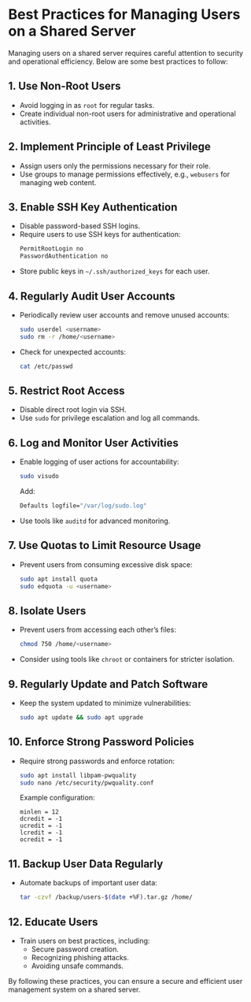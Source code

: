 # Best Practices for Managing Users on a Shared Server

Managing users on a shared server requires careful attention to security and operational efficiency. Below are some best practices to follow:

## 1. **Use Non-Root Users**
- Avoid logging in as `root` for regular tasks.
- Create individual non-root users for administrative and operational activities.

## 2. **Implement Principle of Least Privilege**
- Assign users only the permissions necessary for their role.
- Use groups to manage permissions effectively, e.g., `webusers` for managing web content.

## 3. **Enable SSH Key Authentication**
- Disable password-based SSH logins.
- Require users to use SSH keys for authentication:
  ```bash
  PermitRootLogin no
  PasswordAuthentication no
  ```
- Store public keys in `~/.ssh/authorized_keys` for each user.

## 4. **Regularly Audit User Accounts**
- Periodically review user accounts and remove unused accounts:
  ```bash
  sudo userdel <username>
  sudo rm -r /home/<username>
  ```
- Check for unexpected accounts:
  ```bash
  cat /etc/passwd
  ```

## 5. **Restrict Root Access**
- Disable direct root login via SSH.
- Use `sudo` for privilege escalation and log all commands.

## 6. **Log and Monitor User Activities**
- Enable logging of user actions for accountability:
  ```bash
  sudo visudo
  ```
  Add:
  ```bash
  Defaults logfile="/var/log/sudo.log"
  ```
- Use tools like `auditd` for advanced monitoring.

## 7. **Use Quotas to Limit Resource Usage**
- Prevent users from consuming excessive disk space:
  ```bash
  sudo apt install quota
  sudo edquota -u <username>
  ```

## 8. **Isolate Users**
- Prevent users from accessing each other’s files:
  ```bash
  chmod 750 /home/<username>
  ```
- Consider using tools like `chroot` or containers for stricter isolation.

## 9. **Regularly Update and Patch Software**
- Keep the system updated to minimize vulnerabilities:
  ```bash
  sudo apt update && sudo apt upgrade
  ```

## 10. **Enforce Strong Password Policies**
- Require strong passwords and enforce rotation:
  ```bash
  sudo apt install libpam-pwquality
  sudo nano /etc/security/pwquality.conf
  ```
  Example configuration:
  ```
  minlen = 12
  dcredit = -1
  ucredit = -1
  lcredit = -1
  ocredit = -1
  ```

## 11. **Backup User Data Regularly**
- Automate backups of important user data:
  ```bash
  tar -czvf /backup/users-$(date +%F).tar.gz /home/
  ```

## 12. **Educate Users**
- Train users on best practices, including:
  - Secure password creation.
  - Recognizing phishing attacks.
  - Avoiding unsafe commands.

By following these practices, you can ensure a secure and efficient user management system on a shared server.
